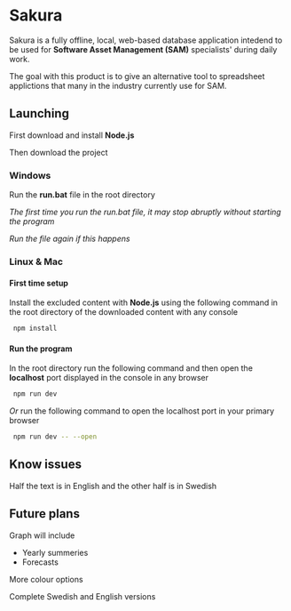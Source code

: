 # Sakura

Sakura is a fully offline, local, web-based database application intedend to be used for **Software Asset Management (SAM)** specialists' during daily work.

The goal with this product is to give an alternative tool to spreadsheet applictions that many in the industry currently use for SAM.

## Launching

First download and install **Node.js**

Then download the project

### Windows

Run the **run.bat** file in the root directory

*The first time you run the run.bat file, it may stop abruptly without starting the program*

*Run the file again if this happens*

### Linux & Mac

#### First time setup

Install the excluded content with **Node.js** using the following command in the root directory of the downloaded content with any console

```bash
 npm install
```

#### Run the program

In the root directory run the following command and then open the **localhost** port displayed in the console in any browser

```bash
 npm run dev
```

*Or* run the following command to open the localhost port in your primary browser

```bash
 npm run dev -- --open
```

## Know issues

Half the text is in English and the other half is in Swedish

## Future plans

Graph will include
 - Yearly summeries
 - Forecasts

More colour options

Complete Swedish and English versions
